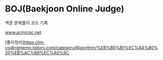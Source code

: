 # BOJ(Baekjoon Online Judge)

백준 문제풀이 코드 기록

www.acmicpc.net

[풀이정리]https://jm-codingmemo.tistory.com/category/Algorithm/%EB%B0%B1%EC%A4%80%20%EB%AC%B8%EC%A0%9C
